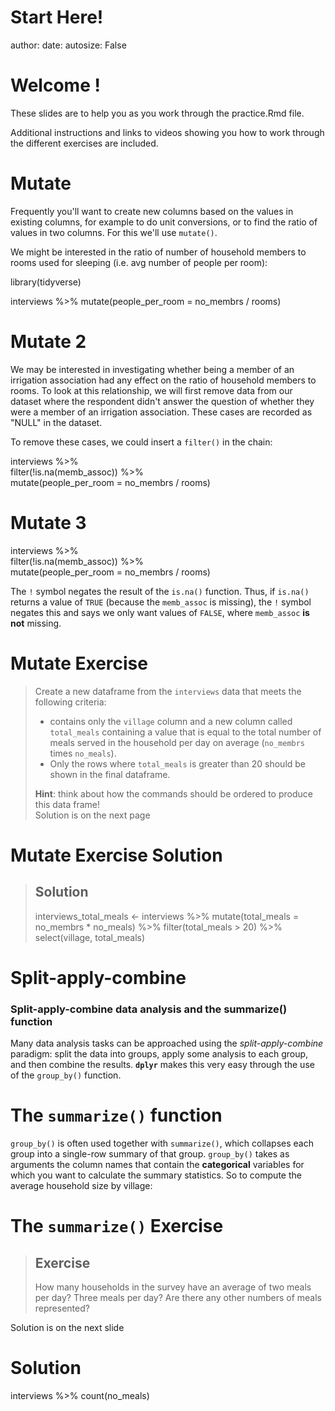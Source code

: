
Start Here!
========================================================
author: 
date: 
autosize: False



Welcome !
========================================================

These slides are to help you as you work through
the practice.Rmd file.

Additional instructions and links to videos
showing you how to work through the different 
exercises are included.








Mutate
========================================================

Frequently you'll want to create new columns based on the values in existing
columns, for example to do unit conversions, or to find the ratio of values in
two columns. For this we'll use `mutate()`.

We might be interested in the ratio of number of household members
to rooms used for sleeping (i.e. avg number of people per room):


library(tidyverse)

interviews %>%
    mutate(people_per_room = no_membrs / rooms)


Mutate 2
========================================================

We may be interested in investigating whether being a member of an
irrigation association had any effect on the ratio of household members
to rooms. To look at this relationship, we will first remove
data from our dataset where the respondent didn't answer the
question of whether they were a member of an irrigation association.
These cases are recorded as "NULL" in the dataset.

To remove these cases, we could insert a `filter()` in the chain:


interviews %>%   
    filter(!is.na(memb_assoc)) %>%  
    mutate(people_per_room = no_membrs / rooms) 

Mutate 3
========================================================
interviews %>%   
    filter(!is.na(memb_assoc)) %>%  
    mutate(people_per_room = no_membrs / rooms) 

The `!` symbol negates the result of the `is.na()` function. Thus, if `is.na()`
returns a value of `TRUE` (because the `memb_assoc` is missing), the `!` symbol
negates this and says we only want values of `FALSE`, where `memb_assoc` **is
not** missing.


Mutate Exercise
========================================================

> Create a new dataframe from the `interviews` data that meets the following
> criteria: 
> * contains only the `village` column and a new column called
>  `total_meals` containing a value that is equal to the total number of meals
>  served in the household per day on average (`no_membrs` times `no_meals`).
> * Only the rows where `total_meals` is greater than 20 should be shown in the
>  final dataframe.
>
>  **Hint**: think about how the commands should be ordered to produce this data
>  frame!  
>  Solution is on the next page

Mutate Exercise Solution
========================================================

> ## Solution
>
>  
>  interviews_total_meals <- interviews %>%
>      mutate(total_meals = no_membrs * no_meals) %>%
>      filter(total_meals > 20) %>%
>      select(village, total_meals)
> 

Split-apply-combine
========================================================
### Split-apply-combine data analysis and the summarize() function

Many data analysis tasks can be approached using the *split-apply-combine*
paradigm: split the data into groups, apply some analysis to each group, and
then combine the results. **`dplyr`** makes this very easy through the use of
the `group_by()` function.

The `summarize()` function
========================================================
`group_by()` is often used together with `summarize()`, which collapses each
group into a single-row summary of that group.  `group_by()` takes as arguments
the column names that contain the **categorical** variables for which you want
to calculate the summary statistics. So to compute the average household size by
village:

The `summarize()`  Exercise
========================================================
> ## Exercise
>
> How many households in the survey have an average of
> two meals per day? Three meals per day? Are there any other numbers
> of meals represented?


Solution is on the next slide

Solution
=========================================================

interviews %>%
    count(no_meals)
    
    
    
